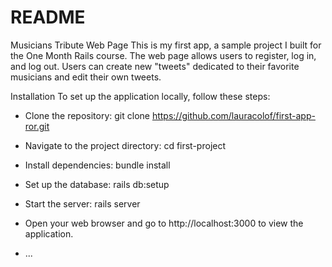 # README

Musicians Tribute Web Page
This is my first app, a sample project I built for the One Month Rails course. The web page allows users to register, log in, and log out. Users can create new "tweets" dedicated to their favorite musicians and edit their own tweets.

Installation
To set up the application locally, follow these steps:

* Clone the repository: git clone https://github.com/lauracolof/first-app-ror.git
* Navigate to the project directory: cd first-project
* Install dependencies: bundle install
* Set up the database: rails db:setup
* Start the server: rails server
* Open your web browser and go to http://localhost:3000 to view the application.

* ...
